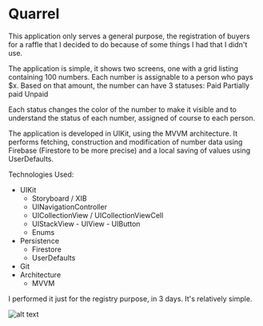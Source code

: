 
# Quarrel

This application only serves a general purpose, the registration of buyers for a raffle that I decided to do because of some things I had that I didn't use.

The application is simple, it shows two screens, one with a grid listing containing 100 numbers. Each number is assignable to a person who pays $x. Based on that amount, the number can have 3 statuses:
Paid
Partially paid
Unpaid

Each status changes the color of the number to make it visible and to understand the status of each number, assigned of course to each person.

The application is developed in UIKit, using the MVVM architecture.
It performs fetching, construction and modification of number data using Firebase (Firestore to be more precise) and a local saving of values using UserDefaults.


Technologies Used:

-  UIKit
    - Storyboard / XIB
    - UINavigationController
    - UICollectionView / UICollectionViewCell
    - UIStackView - UIView - UIButton
    - Enums
- Persistence
    - Firestore
    - UserDefaults
- Git
- Architecture
    - MVVM



I performed it just for the registry purpose, in 3 days. It's relatively simple. 

![alt text](https://github.com/whoisarte/QuarrelApp/blob/master/DemoGif.gif "Logo Title Text 1")

